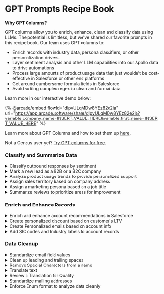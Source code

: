# GPT Prompts Recipe Book

**Why GPT Columns?**

GPT columns allow you to enrich, enhance, clean and classify data using LLMs. The potential is limitless, but we've shared our favorite prompts in this recipe book. Our team uses GPT columns to:

* Enrich records with industry data, persona classifiers, or other personalization drivers.
* Layer sentiment analysis and other LLM capabilities into our Apollo data to drive automations
* Process large amounts of product usage data that just wouldn't be cost-effective in Salesforce or other end platforms
* Get around cumbersome formula fields in Salesforce
* Avoid writing complex regex to clean and format data

Learn more in our interactive demo below:

{% @arcade/embed flowId="dlpvULqMDw8YEz82e2ia" url="https://app.arcade.software/share/dlpvULqMDw8YEz82e2ia?variable.company_name=INSERT_VALUE_HERE&variable.first_name=INSERT_VALUE_HERE" %}

Learn more about GPT Columns and how to set them up [here](./).

Not a Census user yet? [Try GPT columns for free](https://login.getcensus.com/u/signup/identifier?state=hKFo2SBVaGhKcUwwcktoTGJRdmxlc19ZRE52aW9hNXFNMDJPYaFur3VuaXZlcnNhbC1sb2dpbqN0aWTZIDZaOXp2ck9vc190dktVX0RvbjJfZERFTGxHWmFIWnMzo2NpZNkgajFnb29hYnExSEFDb000V3ZmaDJhSk5yTXlFWGZJM0E&\_gl=1\*14swtjj\*\_gcl\_aw\*R0NMLjE3MjU5MTM1NzIuQ2p3S0NBand1ZnEyQmhBbUVpd0FuWnF3OHFjYmFpWkQ5VGh5SVJjdm5uR0t5LVh1RnFUVkxvRGY1cE1HUDVUVmlMUmhORHp4eThlb19Sb0NuaE1RQXZEX0J3RQ..\*\_gcl\_au\*MTQzNDczNzM2LjE3MjIyMjQ2NDg.).

### Classify and Summarize Data

<details>

<summary>Classify outbound responses by sentiment </summary>

```
Your role is to determine the sentiment of a response to a request for a demo.

1. Review the emails in {{record['RESPONSE']}}. Based on the text, determine the sentiment of its author.
2. Based on the sentiment of the response, categorize the response as either:
Interested
Not interested
Enthusiastic
Snarky or Annoyed
```

Columns Needed: Email responses uploaded from your outbound platform

Best response type: Enum or string

Activation Strategy: Use these to improve prioritization and reporting on the quality of outbounding efforts

</details>

<details>

<summary>Mark a new lead as a B2B or a B2C company</summary>

```
For the following company, return company type based on the company name
COMPANY NAME: {{ record['COMPANY_NAME']}}

```

Use Enum as the response type and include in potential values such as B2B, B2C, Both.

</details>

<details>

<summary>Analyze product usage trends to provide personalized support</summary>

````
Summarize the company’s product usage trends over the last 30 days, focusing on key feature activity and highlighting any significant changes compared to the previous 30 days. Use a conversational style with bullet points to highlight key observations for sales talking points. Prioritize the following metrics for analysis:

- Sync Creation Attempts
- Model Creation
- New Sync Configurations
- Deleted or Paused Syncs
- Failed and Invalid Records by service_connection_type
- Records Updated by service_connection_type

Important: Any event in `{{ record['ACTIVITY_SUMMARY_JSON'] }}` that starts with `attempted_` or ends with `_deleted` or `_paused` should not be considered positive. These should be flagged for further investigation by the Customer Success team.

The following JSON includes fields that provide insights into their product usage:

1. `failed_records`: 
    - The number of failed syncs per service_connection_type. An increase in this indicates possible issues with syncs.

2. `invalid_records_sum`: 
    - The total number of invalid records by service_connection_type, signaling potential data issues. An increase in this indicates possible issues with model and dataset creation.

3. `records_updated_sum`: 
    - The number of records updated per service_connection_type, indicating active data syncing. An increase in this could indicate new and growing use cases which are positive. A decrease could indicate that a company is scaling back and something we should flag for the Customer Success team.

4. `activity_summary`: 
    - Provides a breakdown of sync creation attempts, model creation, new sync configurations, and syncs paused or deleted over the last 30 days compared to the previous 30 days.

Use the information from the provided JSON:

Failed, invalid, and successful records by service_connector_type: 
```
{{ record['WEEKLY_RECORDS_ACTIVITES'] }}
```
And the feature usage JSON:
```
{{ record['ACTIVITY_SUMMARY_JSON'] }}
```

---

Structure:

1. Overview of that data:
   - Summarize the company’s product activity over the time period provided, focusing on key features such as sync creation, model creation, and new sync configurations.
   - Highlight any significant differences between the current and previous 30 days.
   - Highlight any significant increases or decrease in `records_updated`, `records_failed` or `reocrds_invalid`
   
2. Growth Signals & Potential Issues:
   - Identify areas of growth, such as an increase in model creation or sync configurations.
   - Flag potential concerns like decreases in sync creation, increases in invalid records, or events marked as `attempted_`, `_deleted`, or `_paused` for Customer Success follow-up.

3. Feature Usage Breakdown:
   - For each feature used (e.g., sync creation, model creation), provide details about the activity:
     - Sync Creation Attempts: How many syncs were attempted in the last 30 days? Is there a drop?
     - Model Creation: How many models were created, and does this suggest deeper product exploration?
     - Failed/Invalid Records: Were there increases in failed or invalid records? Flag these for Customer Success follow-up.
     - Records Updated: Were there any notable increases in records updated, signaling active syncing?
   
4. Service Connection Type Concerns:
   - Highlight any service_connection_types showing a growth in invalid or failed records, or events marked as `attempted_`, `_deleted`, or `_paused`. Provide specific details and suggest investigation.

5. Suggested Next Steps:
   - Suggest personalized actions for the Customer Success team, such as offering more resources, providing troubleshooting support for invalid records, or scheduling check-ins to resolve sync issues.
   - Encourage deeper engagement with underutilized features, particularly if certain features haven’t been used in the last 15 days.

```

````

Columns needed: We use a JSON formatted column to pass the activity details and their meanings to the LLM.&#x20;

Best response type: String

</details>

<details>

<summary>Assign sales territory based on company address</summary>

```
Your task is to determine what sales territory a given account falls into based on its location relative to the Mississippi river. 

1. Each of the records in {{record['ADDRESS']}} ends in a state abbreviation and a five-digit ZIP code. Focus only on these parts of the address.

2. For each record, determine whether it is east or west of the Mississippi River. 
If the address is in the United States and east of the Mississippi River, return [US East]
If the address is in the United States and West of the Mississippi River, return [US West]
If the address is in Canada, return [Canada]
```

Columns Needed: An address including a state or zip code, shown here as ADDRESS

Best response type: Enum or string

</details>

<details>

<summary>Assign a marketing persona based on a job title</summary>

```
Your task is to assign personas to the listed job titles.

1. Review the job title listed in {{record['TITLE']}}. 

2. Assign a matching persona by the following logic:
If the person is a senior leader, return [Executive]. Look for titles including Vice President, VP, Chief, or anything in the C-suite
If the person has a sales or marketing title, return [Go to market]
If the person has a title in growth or ops, return [Ops]
```

Update the categories as needed.

Columns Needed: Job Title, shown here as TITLE

Best Response type: Enum or string

Activate to: Your marketing automation platforms to power personalized email nurtures or trigger PLG playbooks.

</details>

<details>

<summary>Summarize reviews to prioritize areas for improvement</summary>

```
Your task is to determine the reasons behind our five star reviews. 

1. Read the reviews in {{Record['REVIEW']}}
2. Categorize the core focus of the review into one of the following:
-Food
-Service
-Atmosphere
-Location

If multiple answers are relevant, select the one that appears first. Provide only the summarized reason for the review and no other context. 
```

Update the categories as needed.

Columns Needed: the text of a review, shown here as REVIEW

Best Response type: Enum or string

</details>



### Enrich and Enhance Records

<details>

<summary>Enrich and enhance account recommendations in Salesforce</summary>

````
If the {{ record['DOMAIN_PAGE_DETAILS_JSON'] }} equals "Not enough activity to provide a summary," display the following message:  
**Not enough activity to provide a summary.**  

Otherwise, summarize the company’s engagement and interest trends based on their web page interactions over the past 90 days.

```html
{{ record['DOMAIN_PAGE_DETAILS_JSON'] }}
```

Summarize the company’s engagement using a conversational style with bullet points, focusing on the following prioritized pages and blog posts. If there are visits to non-prioritized pages (e.g., career, about) without visits to key pages, include them; otherwise, ignore. For customers with a `{{ record['SALES_STATUS'] }}` set to “Customer,” remember they are already paying for our product. It’s still valuable to engage their team to explore potential future needs or improvements. For those marked as “Aware” or “Unaware,” they are in the early stages of the buying journey. Prospects with a `{{ record['SALES_STATUS'] }}` of “Ready to Engage” or “Engaged” are already in conversation with our sales team and likely evaluating specific solutions.

We also have `{{ record['INDUSTRY'] }}` for context. The higher the `{{ record['HEX_FIT_SCORE'] }}`, the more we want to pursue them, so prioritize accordingly.

Prioritized Pages:
- `/pricing`
- `/integrations`
- `/customers`
- `/dbt`
- `/product`
- `/destinations`
- `/segments`
- `/audiencehub`
- `/embedded`
- `/real-time-live-syncs`
- `/datasets`
- `/solutions`
- `/security`
- `/what-is-reverse-etl`
- `/compare/census-vs-hightouch`

Prioritized Blog Posts:
- `/blog/4-ways-to-export-csv-files-from-databricks`
- `/blog/introducing-the-universal-data-platform`
- `/blog/3-ways-to-export-csv-files-from-snowflake-and-one-better-idea`
- `/blog/4-ways-to-export-csv-files-from-redshift`
- `/blog/how-to-hack-it-extracting-data-from-google-bigquery-with-python-2`
- `/blog/toward-a-universal-data-platform`
- `/blog/3-ways-to-export-csv-files-from-google-bigquery`
- `/blog/data-teams-embrace-the-data-warehouse-turn-it-into-a-composable-cdp`
- `/blog/retail-brands-realtime-data-for-revenue`
- `/blog/implementing-entity-resolution-with-python-record-linkage`
- `/blog/connect-python-with-snowflake`
- `/blog/how-to-move-data-from-snowflake-to-salesforce`
- `/blog/a-complete-guide-to-revenue-cohort-analysis`
- `/blog/how-to-unload-data-from-snowflake`
- `/blog/census-live-syncs-on-snowflake`
- `/blog/what-is-master-data-management-master`
- `/blog/send-data-from-bigquery-to-slack`
- `/blog/computed-columns-last-mile-data-transformation`
- `/blog/your-complete-guide-to-redshift-unload`
- `/blog/realtime-reverse-etl-for-google-bigquery`

The following JSON includes fields that provide further insights into each page view:

1. ai_potential_questions:
    - Lists potential user questions about methods, processes, features, or comparisons after reading the content.

2. customer_journey_stage:
    - Indicates where the customer is in their decision-making journey, such as “Think” or “Consider.”

3. key_insights:
    - Summarizes key takeaways or advantages, such as product benefits like scalability, security, or efficiency.

4. persona_classification:
    - Identifies the target audience (e.g., “Data Persona” or “Both”), reflecting the content’s relevance to different user types.

5. reader_intent:
    - Highlights what the reader aims to understand, like learning processes, evaluating pricing, or exploring features.

6. summary_text:
    - Provides a concise article summary, outlining key points, benefits, and how it solves relevant challenges.

Use the information from the provided JSON:

```
{{ record['DOMAIN_PAGE_DETAILS_JSON'] }}
```

---

Structure:

1. Overview of Last 90 Days:
    - Summarize the company’s web activity over the last 90 days, focusing on the prioritized pages and blog posts.
    - Highlight key areas of interest such as product features, pricing, integrations, and comparisons.

2. Buying Signals & Potential Questions:
    - Identify buying signals suggesting the company is nearing a purchase decision or still evaluating options.
    - Include potential questions they might be asking based on their engagement with these key pages.

3. Page Engagement:
    - For each prioritized page or blog post visited, provide details about the content and its relevance:
        - Page Purpose: What does the page cover? (e.g., pricing, product features)
        - User’s Interest: Why does this page matter to them? (e.g., cost evaluation, competitive comparison)

4. Suggested Next Steps:
    - Suggest personalized actions for the sales team, such as offering more resources, scheduling demos, or providing case studies.
    - Emphasize further engagement on the most visited pages like product features, pricing, or competitive comparisons.

---

Sample Output:

```html
<p><b>Overview of Last 90 Days:</b></p>
<ul>
    <li><b>Recent Activity:</b> The company has shown significant interest in pricing, integrations, and product features over the past 90 days.</li>
    <li>They visited multiple pages related to integrations with their existing tools and reviewed solutions for data syncing and audience segmentation.</li>
</ul>

<p><b>Buying Signals & Potential Questions:</b></p>
<ul>
    <li>🟢 The company appears to be in the "Consider" stage, as they’ve been reviewing product pages and pricing options multiple times.</li>
    <li>💡 Possible Questions: What integrations are available for their specific tech stack? What are the pricing options for large data syncs?</li>
</ul>

<p><b>Page Engagement:</b></p>
<ul>
    <li>💲 <b>Pricing Page:</b> The user spent time reviewing pricing tiers, likely assessing the cost for scaling their data operations.</li>
    <li>⚙️ <b>Integrations Page:</b> They explored integration capabilities with their existing systems, indicating interest in seamless data syncing solutions.</li>
    <li>💨 <b>Real-Time Sync Page:</b> The user reviewed content on real-time data syncing, signaling a focus on minimizing data latency.</li>
</ul>

<p><b>Suggested Next Steps:</b></p>
<ul>
    <li> 📅 Schedule a tailored demo showcasing how your solution can integrate with their tech stack and meet their real-time syncing needs.</li>
    <li>📧 Share detailed pricing options, emphasizing scalability for data-heavy operations, and provide relevant case studies from similar companies.</li>
</ul>

<p><b>Talking Points:</b></p>
<ul>
    <li>📊 The company has demonstrated a strong interest in scaling their data operations, particularly regarding real-time syncs and secure transformations.</li>
    <li>📰 Focus on discussing how Census has helped industry leaders like the New York Times efficiently handle large-scale data while ensuring security and operational efficiency.</li>
    <li>📈 Highlight Enterprise plan features, such as advanced transformation tools and data governance capabilities, that can meet their growing needs for scalability and agility.</li>
</ul>
```
```

- 30 days since last purchase, $10 LTV -> 30%
- 60 days since last purchase, $10 LTV -> 20%
- 30 days since last purchase, $250 LTV -> 20%
- 60 days since last purchase, $250 LTV -> 10%

Evaluate the formula for this customer:

Customer's Lifetime Value (LTV): {{ record['CUSTOMER_LTV']}}
Days since last purchase: {{ record['DAYS_SINCE_LAST_PURCHASE']}}

````

</details>

<details>

<summary>Create personalized discount based on customer's LTV</summary>

We will use customer's life time value as an input column. If you don't have LTV yet in your dataset, you can easily calculate that for each user using [Computed Columns](../core-concepts-3.md).&#x20;

You can also use [Computed Columns](../core-concepts-3.md) to calculate days since last purchase.

```
Build a customer promo formula (from 10% to 30%) based on these examples:

- 30 days since last purchase, $10 LTV -> 30%
- 60 days since last purchase, $10 LTV -> 20%
- 30 days since last purchase, $250 LTV -> 20%
- 60 days since last purchase, $250 LTV -> 10%

Evaluate the formula for this customer:

Customer's Lifetime Value (LTV): {{ record['CUSTOMER_LTV']}}
Days since last purchase: {{ record['DAYS_SINCE_LAST_PURCHASE']}}

```

</details>

<details>

<summary>Create Personalized emails based on account info</summary>

```
The data activation company Census links its customer case studies on this page. https://www.getcensus.com/customers

I'd like you to help me prepare a sales email to a prospect with job title {{record['ROLE']}} working at company {{record['COMPANY']}}. Your task is to:

1. Search {{record['COMPANY']}} on the web to identify what kind of company they are and what challenges they are facing. Then, search {{record['ROLE']}} on the web to understand what kinds of challenges that person may care about most.

2. Identify a case study from the Census case study page that best matches the challenges that are relevant to the person's role and company. If you can, use a case study from a person with the same role as the recipient.

3. Write me a brief, concise email that summarizes the selected case study and how it applies to the email recipient. A good email is:

-Concise, can be read in a minute or less
-Includes a link to a the specific case study being referenced
-Opens with a personalized greeting. You can use Marc Benioff, the Salesforce CEO, as an example.
-Focuses on one specific challenge this person may have, rather than summarizing the whole product
-Includes 3 specific numbers and outcomes from the case study

4. Remember to keep your output brief and consider all of the instructions. Provide no explanation beyond the email text.

```

</details>

<details>

<summary>Add SIC codes and Industry labels to account records</summary>

```
You are tasked with determining the industry classification for a given company based on publicly available information. The industry classification should match the Securities and Exchange Commission's (SEC) list of official standard industrial classifications (SIC).
You will be given a company name: {{record['COMPANY']}}

Your task is to:
1. Research the company using publicly available information. This may include the company's official website, SEC filings, financial reports, and reputable business news sources.
2. Based on the information you find, determine the most appropriate industry classification for the company according to the SEC's standard industrial classification (SIC) system. The SIC is a four-digit code that categorizes companies based on their primary business activities.
3. Provide your answer in the following format:
[Insert the corresponding industry name here]([Insert the following SIC code here]
Remember to be as accurate as possible in your classification. If you're unsure about the exact classification, choose the closest match based on the available information.
If you cannot find enough information to make a determination, or if the company name is too vague or ambiguous, or if the confidence level is less than 80%, respond with:
Unable to determine. Insufficient information available.
</industry_classification>
Begin your research and classification now. Provide no explanation.
Before answering, think carefully about the instructions.
```

Columns Needed: Company name, shown here as COMPANY.  The data could be improved by including a URL to the company website, but this is not necessary.

Best Response type: String

</details>

### Data Cleanup

<details>

<summary>Standardize email field values</summary>

```
For the following field, return a single value as an email address. Remove all unwanted text. If the field does not have any email address, return empty string.
Field: {{ record['USER_EMAIL']}}

You will not provide any explanation or description. 
```

</details>

<details>

<summary>Clean up leading and trailing spaces</summary>

```
For the following field, return the text with leading and trailing spaces removed. Don't remove space in-between words.
Field: {{ record['TEXT_FIELD']}}

You will not provide any explanation or description. 
```

</details>

<details>

<summary>Remove Special Characters from a name</summary>

```
For the following name field, return the name with special characters and numeric digits removed
Name Field: {{ record['CUSTOMER_NAME']}}
```

</details>

<details>

<summary>Translate text</summary>

```
Your task is to determine the reasons behind our five star reviews.

1. Translate the text in {{record['REVIEW']}} into English
```

</details>

<details>

<summary>Review a Translation for Quality</summary>

```
You will be given a review in a non-english language and an AI-generated translation of that review. Your task is to determine the quality of the translation.
1. First, consider the original review in {{record['REVIEW']}}. Consider both the meaning of the individual words and the meanings of the sentences as a whole.
2. Consider the translation in {{record['REVIEWS_ENGLISH']}}. Check the translation for accuracy.
3. Consider the slang or vernacular expressions of the region in which the original language is spoken. Ensure that there are no potential double meanings or slang expressions being misunderstood.
4. Output a confidence score for the translation based on the accuracy of the translation and the presence of potential double meanings or slang expressions. The confidence score should be a numerical value 1-5, with 1 meaning low confidence and 5 indicating high confidence.
5. Return your answer in the format:
[Confidence Score], [Explanation]
```

</details>

<details>

<summary>Standardize mailing addresses</summary>

```
For the following address field, return the outcome in an standardized US address format. 
Address Field: {{ record['USER_ADDRESS']}}.
```

</details>

<details>

<summary>Enforce Enum format to analyze data cleanly</summary>

```
Your task is to sort data into categories.
1. Consider the data in {{record['INDUSTRIES_GPT']}}
2. For each record, determine whether each response falls into the category of:
-Physical product
-Digital Product
-Services
-Other

Sort each row into its closest match. Return only one response for each row, and return only categories that exactly match those listed above.
```

</details>

